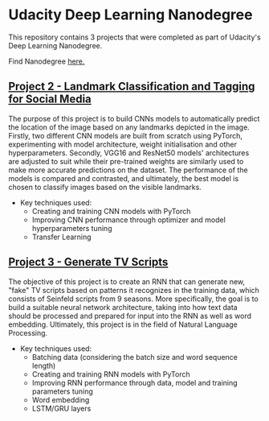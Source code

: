 # Udacity Deep Learning Nanodegree
This repository contains 3 projects that were completed as part of Udacity's Deep Learning Nanodegree.

Find Nanodegree [here.](https://www.udacity.com/course/deep-learning-nanodegree--nd101)

## [Project 2 - Landmark Classification and Tagging for Social Media](https://github.com/IvanBabkin/Udacity_Deep_Learning_Nanodegree/tree/main/Project%202%20-%20Landmark%20Classification%20and%20Tagging%20for%20Social%20Media)
The purpose of this project is to build CNNs models to automatically predict the location of the image based on any landmarks depicted in the image. Firstly, two different CNN models are built from scratch using PyTorch, experimenting with model architecture, weight initialisation and other hyperparameters. Secondly, VGG16 and ResNet50 models' architectures are adjusted to suit while their pre-trained weights are similarly used to make more accurate predictions on the dataset. The performance of the models is compared and contrasted, and ultimately, the best model is chosen to classify images based on the visible landmarks. 

* Key techniques used:
  * Creating and training CNN models with PyTorch
  * Improving CNN performance through optimizer and model hyperparameters tuning
  * Transfer Learning

## [Project 3 - Generate TV Scripts](https://github.com/IvanBabkin/Udacity_Deep_Learning_Nanodegree/tree/main/Project%203%20-%20Generate%20TV%20Scripts)
The objective of this project is to create an RNN that can generate new, "fake" TV scripts based on patterns it recognizes in the training data, which consists of Seinfeld scripts from 9 seasons. More specifically, the goal is to build a suitable neural network architecture, taking into how text data should be processed and prepared for input into the RNN as well as word embedding.  Ultimately, this project is in the field of Natural Language Processing. 

* Key techniques used:
  * Batching data (considering the batch size and word sequence length)
  * Creating and training RNN models with PyTorch
  * Improving RNN performance through data, model and training parameters tuning
  * Word embedding
  * LSTM/GRU layers
